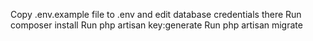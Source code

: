 Copy .env.example file to .env and edit database credentials there
Run composer install
Run php artisan key:generate
Run php artisan migrate
